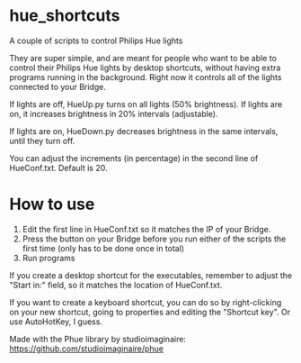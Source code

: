 # hue_shortcuts
A couple of scripts to control Philips Hue lights

They are super simple, and are meant for people who want to be able to control their Philips Hue lights by desktop shortcuts, without having extra programs running in the background. Right now it controls all of the lights connected to your Bridge.

If lights are off, HueUp.py turns on all lights (50% brightness). If lights are on, it increases brightness in 20% intervals (adjustable).

If lights are on, HueDown.py decreases brightness in the same intervals, until they turn off.  

You can adjust the increments (in percentage) in the second line of HueConf.txt. Default is 20.

# How to use
1. Edit the first line in HueConf.txt so it matches the IP of your Bridge.
2. Press the button on your Bridge before you run either of the scripts the first time (only has to be done once in total)
3. Run programs

If you create a desktop shortcut for the executables, remember to adjust the "Start in:" field, so it matches the location of HueConf.txt.

If you want to create a keyboard shortcut, you can do so by right-clicking on your new shortcut, going to properties and editing the "Shortcut key". Or use AutoHotKey, I guess. 

Made with the Phue library by studioimaginaire: https://github.com/studioimaginaire/phue
